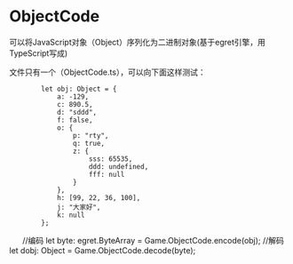 # ObjectCode
可以将JavaScript对象（Object）序列化为二进制对象(基于egret引擎，用TypeScript写成)

文件只有一个（ObjectCode.ts），可以向下面这样测试：

			let obj: Object = {
				a: -129,
				c: 890.5,
				d: "sddd",
				f: false,
				o: {
					p: "rty",
					q: true,
					z: {
						sss: 65535,
						ddd: undefined,
						fff: null
					}
				},
				h: [99, 22, 36, 100],
				j: "大家好",
				k: null
			};
      
//编码
let byte: egret.ByteArray = Game.ObjectCode.encode(obj); 
//解码
let dobj: Object = Game.ObjectCode.decode(byte); 
